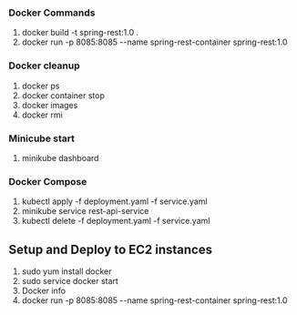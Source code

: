 ### Docker Commands
1. docker build -t spring-rest:1.0 .
2. docker run -p 8085:8085 --name spring-rest-container spring-rest:1.0

### Docker cleanup
1. docker ps
2. docker container stop <process id>
3. docker images
4. docker rmi <image name>

### Minicube start
1. minikube dashboard

### Docker Compose
1. kubectl apply -f deployment.yaml -f service.yaml 
2. minikube service rest-api-service
3. kubectl delete -f deployment.yaml -f service.yaml


## Setup and Deploy to EC2 instances
1. sudo yum install docker
2. sudo service docker start
3. Docker info
4. docker run -p 8085:8085 --name spring-rest-container spring-rest:1.0